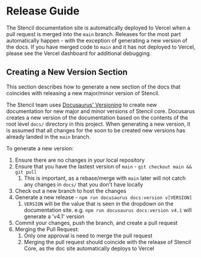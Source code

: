 # Release Guide

The Stencil documentation site is automatically deployed to Vercel when a pull request is merged into the `main` branch.
Releases for the most part automatically happen - with the exception of generating a new version of the docs.
If you have merged code to `main` and it has not deployed to Vercel, please see the Vercel dashboard for additional debugging.

## Creating a New Version Section

This section describes how to generate a new section of the docs that coincides with releasing a new major/minor version of Stencil.

The Stencil team uses [Docusaurus' Versioning](https://docusaurus.io/docs/versioning) to create new documentation for new major and minor versions of Stencil core.
Docusarus creates a new version of the documentation based on the contents of the root level `docs/` directory in this project.
When generating a new version, it is assumed that all changes for the soon to be created new versions has already landed in the `main` branch.

To generate a new version:
1. Ensure there are no changes in your local repository
1. Ensure that you have the lastest version of `main` - `git checkout main && git pull`
    1. This is important, as a rebase/merge with `main` later will not catch any changes in `docs/` that you don't have locally
1. Check out a new branch to host the changes
1. Generate a new release - `npm run docusaurus docs:version v[VERSION]`
    1. `VERSION` will be the value that is seen in the dropdown on the documentation site.
    e.g. `npm run docusaurus docs:version v4.1` will generate a 'v4.1' version
1. Commit your changes, push the branch, and create a pull request
1. Merging the Pull Request:
    1. Only one approval is need to merge the pull request
    1. Merging the pull request should coincide with the release of Stencil Core, as the doc site automatically deploys to Vercel
